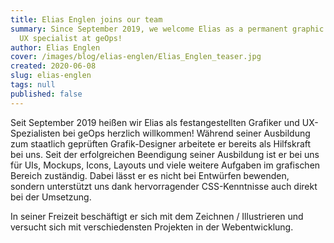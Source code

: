 ```yaml
---
title: Elias Englen joins our team
summary: Since September 2019, we welcome Elias as a permanent graphic designer and
  UX specialist at geOps!
author: Elias Englen
cover: /images/blog/elias-englen/Elias_Englen_teaser.jpg
created: 2020-06-08
slug: elias-englen
tags: null
published: false
---
```

Seit September 2019 heißen wir Elias als festangestellten Grafiker und UX-Spezialisten bei geOps herzlich willkommen! Während seiner Ausbildung zum staatlich geprüften Grafik-Designer arbeitete er bereits als Hilfskraft bei uns. Seit der erfolgreichen Beendigung seiner Ausbildung ist er bei uns für UIs, Mockups, Icons, Layouts und viele weitere Aufgaben im grafischen Bereich zuständig. Dabei lässt er es nicht bei Entwürfen bewenden, sondern unterstützt uns dank hervorragender CSS-Kenntnisse auch direkt bei der Umsetzung.  
  
In seiner Freizeit beschäftigt er sich mit dem Zeichnen / Illustrieren und versucht sich mit verschiedensten Projekten in der Webentwicklung.